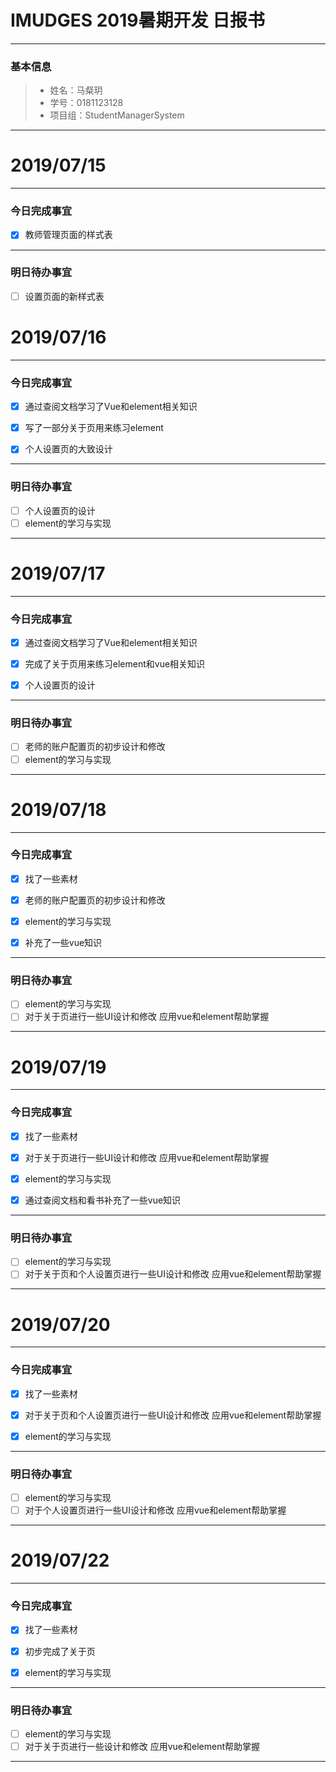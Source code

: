 # IMUDGES 2019暑期开发 日报书
-------


### 基本信息
> * 姓名：马粲玥
> * 学号：0181123128
> * 项目组：StudentManagerSystem
-------


# 2019/07/15

-------

### 今日完成事宜
- [x]  教师管理页面的样式表


------
### 明日待办事宜
- [ ] 设置页面的新样式表


# 2019/07/16

-------

### 今日完成事宜
- [x]  通过查阅文档学习了Vue和element相关知识
- [x]  写了一部分关于页用来练习element
- [x]  个人设置页的大致设计



------
### 明日待办事宜
- [ ] 个人设置页的设计
- [ ] element的学习与实现
-------

# 2019/07/17

-------

### 今日完成事宜
- [x]  通过查阅文档学习了Vue和element相关知识
- [x]  完成了关于页用来练习element和vue相关知识
- [x]  个人设置页的设计



------
### 明日待办事宜
- [ ] 老师的账户配置页的初步设计和修改
- [ ] element的学习与实现
-------

# 2019/07/18

-------

### 今日完成事宜
- [x]  找了一些素材
- [x]  老师的账户配置页的初步设计和修改
- [x]  element的学习与实现
- [x]  补充了一些vue知识



------
### 明日待办事宜
- [ ]  element的学习与实现
- [ ]  对于关于页进行一些UI设计和修改 应用vue和element帮助掌握
-------


# 2019/07/19

-------

### 今日完成事宜
- [x]  找了一些素材
- [x]  对于关于页进行一些UI设计和修改 应用vue和element帮助掌握
- [x]  element的学习与实现
- [x]  通过查阅文档和看书补充了一些vue知识



------
### 明日待办事宜
- [ ]  element的学习与实现
- [ ]  对于关于页和个人设置页进行一些UI设计和修改 应用vue和element帮助掌握
-------


# 2019/07/20

-------

### 今日完成事宜
- [x]  找了一些素材
- [x]  对于关于页和个人设置页进行一些UI设计和修改 应用vue和element帮助掌握
- [x]  element的学习与实现



------
### 明日待办事宜
- [ ]  element的学习与实现
- [ ]  对于个人设置页进行一些UI设计和修改 应用vue和element帮助掌握
-------

# 2019/07/22

-------

### 今日完成事宜
- [x]  找了一些素材
- [x]  初步完成了关于页
- [x]  element的学习与实现



------
### 明日待办事宜
- [ ]  element的学习与实现
- [ ]  对于关于页进行一些设计和修改 应用vue和element帮助掌握
-------
